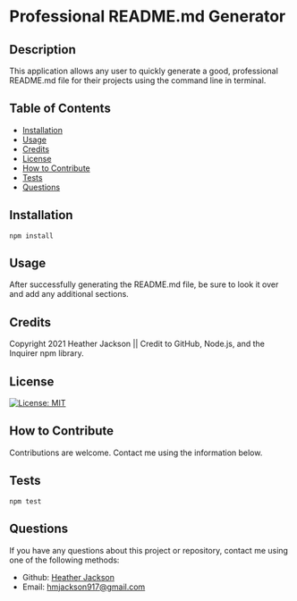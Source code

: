 # Professional README.md Generator

  ## Description
  This application allows any user to quickly generate a good, professional README.md file for their projects using the command line in terminal.

  ## Table of Contents
  - [Installation](#installation)
  - [Usage](#usage)
  - [Credits](#credits)
  - [License](#license)
  - [How to Contribute](#contribute)
  - [Tests](#tests)
  - [Questions](#questions)

  ## Installation
    npm install
  
  ## Usage
  After successfully generating the README.md file, be sure to look it over and add any additional sections.
  
  ## Credits
  Copyright 2021 Heather Jackson || Credit to GitHub, Node.js, and the Inquirer npm library.

  ## License
  [![License: MIT](https://img.shields.io/badge/License-MIT-yellow.svg)](https://opensource.org/licenses/MIT)
 
  ## How to Contribute<a name="contribute"></a>
  Contributions are welcome. Contact me using the information below.

  ## Tests
    npm test

  ## Questions
  If you have any questions about this project or repository, contact me using one of the following methods:
  - Github: [Heather Jackson](https://github.com/heatherloisejackson)
  - Email: [hmjackson917@gmail.com](mailto:hmjackson917@gmail.com)
